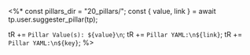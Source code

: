 <%*
const pillars_dir = "20_pillars/";
const { value, link } = await tp.user.suggester_pillar(tp);

tR += `Pillar Value(s): ${value}\n`;
tR += `Pillar YAML:\n${link}`;
tR += `Pillar YAML:\n${key}`;
%>